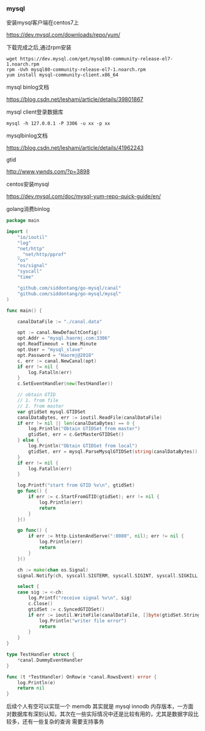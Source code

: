### mysql

安装mysql客户端在centos7上


https://dev.mysql.com/downloads/repo/yum/

下载完成之后,通过rpm安装

```shell
wget https://dev.mysql.com/get/mysql80-community-release-el7-1.noarch.rpm
rpm -Uvh mysql80-community-release-el7-1.noarch.rpm
yum install mysql-community-client.x86_64 
```

mysql binlog文档

https://blog.csdn.net/leshami/article/details/39801867



mysql client登录数据库

```
mysql -h 127.0.0.1 -P 3306 -u xx -p xx
```

mysqlbinlog文档

https://blog.csdn.net/leshami/article/details/41962243

gtid

http://www.ywnds.com/?p=3898

centos安装mysql

https://dev.mysql.com/doc/mysql-yum-repo-quick-guide/en/

golang消费binlog

```go
package main

import (
	"io/ioutil"
	"log"
	"net/http"
	_ "net/http/pprof"
	"os"
	"os/signal"
	"syscall"
	"time"

	"github.com/siddontang/go-mysql/canal"
	"github.com/siddontang/go-mysql/mysql"
)

func main() {

	canalDataFile := "./canal.data"

	opt := canal.NewDefaultConfig()
	opt.Addr = "mysql.haormj.com:3306"
	opt.ReadTimeout = time.Minute
	opt.User = "mysql_slave"
	opt.Password = "Haormj@2018"
	c, err := canal.NewCanal(opt)
	if err != nil {
		log.Fatalln(err)
	}
	c.SetEventHandler(new(TestHandler))

	// obtain GTID
	// 1. from file
	// 2. from master
	var gtidSet mysql.GTIDSet
	canalDataBytes, err := ioutil.ReadFile(canalDataFile)
	if err != nil || len(canalDataBytes) == 0 {
		log.Println("Obtain GTIDSet from master")
		gtidSet, err = c.GetMasterGTIDSet()
	} else {
		log.Println("Obtain GTIDSet from local")
		gtidSet, err = mysql.ParseMysqlGTIDSet(string(canalDataBytes))
	}
	if err != nil {
		log.Fatalln(err)
	}

	log.Printf("start from GTID %v\n", gtidSet)
	go func() {
		if err := c.StartFromGTID(gtidSet); err != nil {
			log.Println(err)
			return
		}
	}()

	go func() {
		if err := http.ListenAndServe(":8080", nil); err != nil {
			log.Println(err)
			return
		}
	}()

	ch := make(chan os.Signal)
	signal.Notify(ch, syscall.SIGTERM, syscall.SIGINT, syscall.SIGKILL)

	select {
	case sig := <-ch:
		log.Printf("receive signal %v\n", sig)
		c.Close()
		gtidSet := c.SyncedGTIDSet()
		if err := ioutil.WriteFile(canalDataFile, []byte(gtidSet.String()), 0644); err != nil {
			log.Println("writer file error")
			return
		}
	}
}

type TestHandler struct {
	*canal.DummyEventHandler
}

func (t *TestHandler) OnRow(e *canal.RowsEvent) error {
	log.Println(e)
	return nil
}
```

后续个人有空可以实现一个 memdb 其实就是 mysql innodb 内存版本，一方面对数据库有深刻认知，其次在一些实际情况中还是比较有用的，尤其是数据字段比较多，还有一些复杂的查询
需要支持事务











